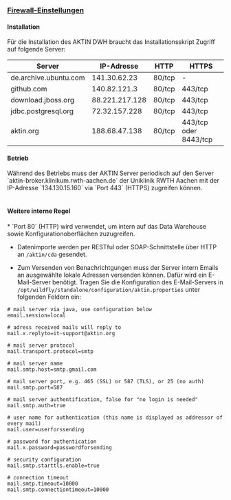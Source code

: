 <h3><u>Firewall-Einstellungen</u></h3>

<h4>Installation</h4>
Für die Installation des AKTIN DWH braucht das Installationsskript Zugriff auf folgende Server:

<table>
<thead>
<tr>
    <th>Server</th>
    <th>IP-Adresse</th>
    <th>HTTP</th>
    <th>HTTPS</th>
</tr>
</thead>
<tbody>
<tr>
    <td>de.archive.ubuntu.com</td>
    <td>141.30.62.23</td>
    <td>80/tcp</td>
    <td>-</td>
</tr>
<tr>
    <td>github.com</td>
    <td>140.82.121.3</td>
    <td>80/tcp</td>
    <td>443/tcp</td>
</tr>
<tr>
    <td>download.jboss.org</td>
    <td>88.221.217.128</td>
    <td>80/tcp</td>
    <td>443/tcp</td>
</tr>
<tr>
    <td>jdbc.postgresql.org</td>
    <td>72.32.157.228</td>
    <td>80/tcp</td>
    <td>443/tcp</td>
</tr>
<tr>
    <td>aktin.org</td>
    <td>188.68.47.138</td>
    <td>80/tcp</td>
    <td>443/tcp oder 8443/tcp</td>
</tr>
</tbody>
</table>


<h4>Betrieb</h4>
Während des Betriebs muss der AKTIN Server periodisch auf den Server `aktin-broker.klinikum.rwth-aachen.de` der Uniklinik RWTH Aachen mit der IP-Adresse `134.130.15.160` via `Port 443` (HTTPS) zugreifen können.
<br></br>

<h4>Weitere interne Regel</h4>
* `Port 80` (HTTP) wird verwendet, um intern auf das Data Warehouse sowie Konfigurationoberflächen zuzugreifen.

* Datenimporte werden per RESTful oder SOAP-Schnittstelle über HTTP an `/aktin/cda` gesendet.

* Zum Versenden von Benachrichtgungen muss der Server intern Emails an ausgewählte lokale Adressen versenden können. Dafür wird ein E-Mail-Server benötigt. Tragen Sie die Konfiguration des E-Mail-Servers in `/opt/wildfly/standalone/configuration/aktin.properties` unter folgenden Feldern ein:

````
# mail server via java, use configuration below
email.session=local

# adress received mails will reply to
mail.x.replyto=it-support@aktin.org

# mail server protocol
mail.transport.protocol=smtp

# mail server name
mail.smtp.host=smtp.gmail.com

# mail server port, e.g. 465 (SSL) or 587 (TLS), or 25 (no auth)
mail.smtp.port=587

# mail server authentification, false for "no login is needed"
mail.smtp.auth=true

# user name for authentication (this name is displayed as addressor of every mail)
mail.user=userforssending

# password for authentication
mail.x.password=passwordforsending

# security configuration
mail.smtp.starttls.enable=true

# connection timeout
mail.smtp.timeout=10000
mail.smtp.connectiontimeout=10000
````